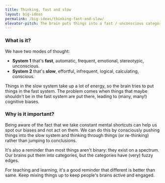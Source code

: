 ```yaml
---
title: Thinking, fast and slow
layout: big-ideas
permalink: /big-ideas/thinking-fast-and-slow/
elevator-pitch: The brain puts things into a fast / unconscious category or a slow / conscious category.
---
```


### What is it?

We have two modes of thought:

- **System 1** that's **fast**, automatic, frequent, emotional, stereotypic, unconscious.
- **System 2** that's **slow**, effortful, infrequent, logical, calculating, conscious.

Things in the slow system take up a lot of energy, so the brain tries to put things in the fast system. The problem comes when things that maybe shouldn't be in the fast system are put there, leading to (many, many!) cognitive biases.

### Why is it important?

Being aware of the fact that we take constant mental shortcuts can help us spot our biases and not act on them. We can do this by consciously pushing things into the slow system and thinking through things (or re-thinking) rather than jumping to conclusions.

It's also a reminder than most things aren't binary: they exist on a spectrum. Our brains put them into categories, but the categories have (very) fuzzy edges.

For teaching and learning, it's a good reminder that different is better than same. Keep mixing things up to keep people's brains active and engaged.

